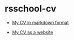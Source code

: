 # rsschool-cv

* [My CV in markdown format](https://jharashchuk.github.io/rsschool-cv/cv)

* [My CV as a website](https://jharashchuk.github.io/rsschool-cv/)